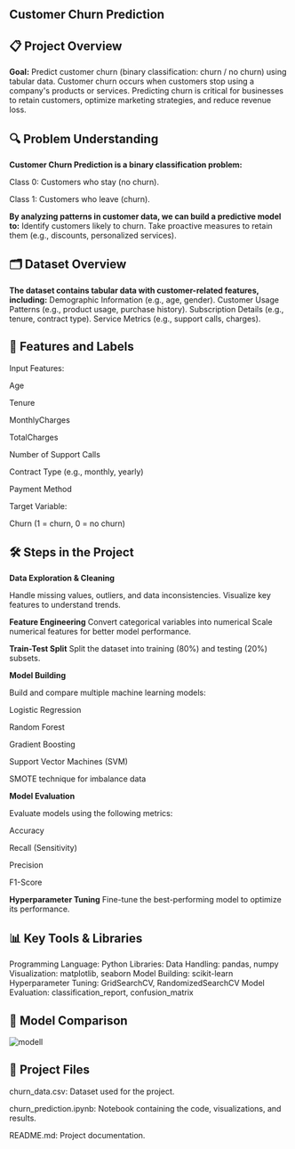 ## Customer Churn Prediction
## 📋 Project Overview
**Goal:** Predict customer churn (binary classification: churn / no churn) using tabular data.
Customer churn occurs when customers stop using a company's products or services. Predicting churn is critical for businesses to retain customers, optimize marketing strategies, and reduce revenue loss.
## 🔍 Problem Understanding
**Customer Churn Prediction is a binary classification problem:**

Class 0: Customers who stay (no churn).

Class 1: Customers who leave (churn).

**By analyzing patterns in customer data, we can build a predictive model to:**
Identify customers likely to churn.
Take proactive measures to retain them (e.g., discounts, personalized services).
## 🗂 Dataset Overview
**The dataset contains tabular data with customer-related features, including:**
Demographic Information (e.g., age, gender).
Customer Usage Patterns (e.g., product usage, purchase history).
Subscription Details (e.g., tenure, contract type).
Service Metrics (e.g., support calls, charges).
## 🔑 Features and Labels

Input Features:

Age

Tenure

MonthlyCharges

TotalCharges

Number of Support Calls

Contract Type (e.g., monthly, yearly)

Payment Method

Target Variable:

Churn (1 = churn, 0 = no churn)

## 🛠 Steps in the Project

**Data Exploration & Cleaning**

Handle missing values, outliers, and data inconsistencies.
Visualize key features to understand trends.

**Feature Engineering**
Convert categorical variables into numerical 
Scale numerical features for better model performance.

**Train-Test Split**
Split the dataset into training (80%) and testing (20%) subsets.

**Model Building**

Build and compare multiple machine learning models:

Logistic Regression

Random Forest

Gradient Boosting

Support Vector Machines (SVM)

SMOTE technique for imbalance data

**Model Evaluation**

Evaluate models using the following metrics:

Accuracy

Recall (Sensitivity)

Precision

F1-Score

**Hyperparameter Tuning**
Fine-tune the best-performing model to optimize its performance.

## 📊 Key Tools & Libraries
Programming Language: Python
Libraries:
Data Handling: pandas, numpy
Visualization: matplotlib, seaborn
Model Building: scikit-learn
Hyperparameter Tuning: GridSearchCV, RandomizedSearchCV
Model Evaluation: classification_report, confusion_matrix
## 🔎 Model Comparison
 ![modell](https://github.com/user-attachments/assets/9bc46e78-cd16-4123-9614-4f9fb047aa34)

## 📂 Project Files

churn_data.csv: Dataset used for the project.

churn_prediction.ipynb: Notebook containing the code, visualizations, and results.

README.md: Project documentation.

